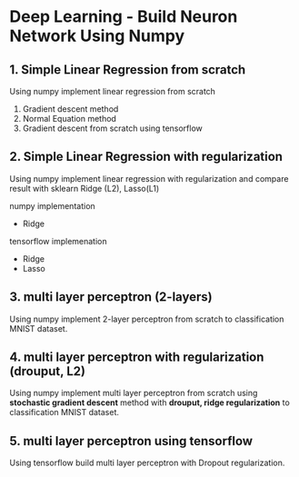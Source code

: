# Deep Learning - Build Neuron Network Using Numpy

## 1. Simple Linear Regression from scratch

Using numpy implement linear regression from scratch

1. Gradient descent method
2. Normal Equation method
3. Gradient descent from scratch using tensorflow

## 2. Simple Linear Regression with regularization

Using numpy implement linear regression with regularization and compare result with sklearn Ridge (L2), Lasso(L1)

numpy implementation
* Ridge

tensorflow implemenation
* Ridge
* Lasso

## 3. multi layer perceptron (2-layers)

Using numpy implement 2-layer perceptron from scratch to classification MNIST dataset.

## 4. multi layer perceptron with regularization (drouput, L2)

Using numpy implement multi layer perceptron from scratch using **stochastic gradient descent** method with **drouput, ridge regularization** to classification MNIST dataset.

## 5. multi layer perceptron using tensorflow

Using tensorflow build multi layer perceptron with Dropout regularization.
